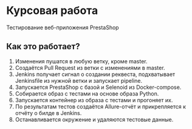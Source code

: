 # Курсовая работа
Тестирование веб-приложения PrestaShop

## Как это работает?
1. Изменения пушатся в любую ветку, кроме master.
2. Создаётся Pull Request из ветки с изменениями в master.
3. Jenkins получает сигнал о создании реквеста, подхватывает Jenkinsfile из нужной ветки и запускает pipeline.
4. Запускается PrestaShop с базой и Selenoid из Docker-compose.
5. Собирается образ с тестами на основе образа Python.
6. Запускается контейнер из образа с тестами и прогоняет их.
7. По результатам тестов создаётся Allure-отчёт и прикрепляется к отчёту о билде в Jenkins.
8. Останавливается окружение и удаляются тестовые данные.
